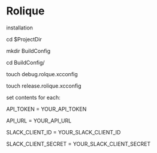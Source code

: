 # Rolique

installation



cd $ProjectDir

mkdir BuildConfig

cd BuildConfig/

touch debug.rolque.xcconfig

touch release.rolique.xcconfig


set contents for each:

API_TOKEN = YOUR_API_TOKEN

API_URL = YOUR_API_URL

SLACK_CLIENT_ID = YOUR_SLACK_CLIENT_ID

SLACK_CLIENT_SECRET = YOUR_SLACK_CLIENT_SECRET
